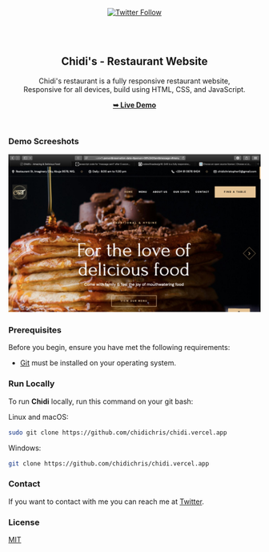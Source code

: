 <div align="center">
  
  <!-- -->
[![Twitter Follow](https://img.shields.io/twitter/follow/chidichriz_?style=social)](https://twitter.com/intent/follow?screen_name=ChidiChriz_)
  

  <br />
  <br />

  <h2 align="center">Chidi's - Restaurant Website</h2>

  Chidi's restaurant is a fully responsive restaurant website, <br />Responsive for all devices, build using HTML, CSS, and JavaScript.

  <a href="https://chidi.vercel.app"><strong>➥ Live Demo</strong></a>

</div>

<br />

### Demo Screeshots

![Grilli Desktop Demo](./readme-images/desktop.png "Desktop Demo")

### Prerequisites

Before you begin, ensure you have met the following requirements:

* [Git](https://git-scm.com/downloads "Download Git") must be installed on your operating system.

### Run Locally

To run **Chidi** locally, run this command on your git bash:

Linux and macOS:

```bash
sudo git clone https://github.com/chidichris/chidi.vercel.app
```

Windows:

```bash
git clone https://github.com/chidichris/chidi.vercel.app
```

### Contact

If you want to contact with me you can reach me at [Twitter](https://x.com/ChidiChriz).

### License

[MIT](https://choosealicense.com/licenses/mit/)
